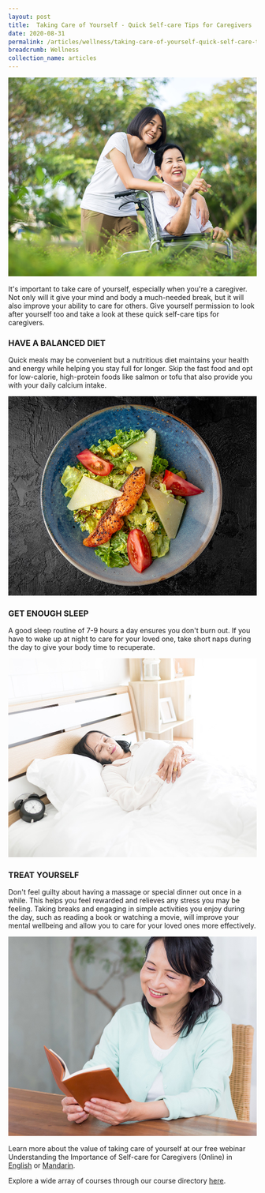 ```yaml
---
layout: post
title:  Taking Care of Yourself - Quick Self-care Tips for Caregivers
date: 2020-08-31
permalink: /articles/wellness/taking-care-of-yourself-quick-self-care-tips-for-caregivers
breadcrumb: Wellness
collection_name: articles
---
```

![Taking Care of Yourself - Quick Self-care Tips for Caregivers](/images/content-articles/wellness/taking-care-of-yourself-quick-self-care-tips-for-caregivers-img1.jpg)

It's important to take care of yourself, especially when you're a caregiver. Not only will it give your mind and body a much-needed break, but it will also improve your ability to care for others. Give yourself permission to look after yourself too and take a look at these quick self-care tips for caregivers. 

### HAVE A BALANCED DIET
Quick meals may be convenient but a nutritious diet maintains your health and energy while helping you stay full for longer. Skip the fast food and opt for low-calorie, high-protein foods like salmon or tofu that also provide you with your daily calcium intake.

![Taking Care of Yourself - Quick Self-care Tips for Caregivers](/images/content-articles/wellness/taking-care-of-yourself-quick-self-care-tips-for-caregivers-img2.jpg) 

### GET ENOUGH SLEEP
A good sleep routine of 7-9 hours a day ensures you don't burn out. If you have to wake up at night to care for your loved one, take short naps during the day to give your body time to recuperate.

![Taking Care of Yourself - Quick Self-care Tips for Caregivers](/images/content-articles/wellness/taking-care-of-yourself-quick-self-care-tips-for-caregivers-img3.jpg)

### TREAT YOURSELF
Don't feel guilty about having a massage or special dinner out once in a while. This helps you feel rewarded and relieves any stress you may be feeling. Taking breaks and engaging in simple activities you enjoy during the day, such as reading a book or watching a movie, will improve your mental wellbeing and allow you to care for your loved ones more effectively.

![Taking Care of Yourself - Quick Self-care Tips for Caregivers](/images/content-articles/wellness/taking-care-of-yourself-quick-self-care-tips-for-caregivers-img4.jpg)

Learn more about the value of taking care of yourself at our free webinar Understanding the Importance of Self-care for Caregivers (Online) in <a href="https://www.onepa.gov.sg/class/details/c026802182" target="_blank">English</a> or <a href="https://www.onepa.gov.sg/class/details/c026802233" target="_blank">Mandarin</a>. 

Explore a wide array of courses through our course directory [here](../../course-directory/health-and-wellness/#understandingtheimportanceofselfcareforcaregiversonlinewebinars).